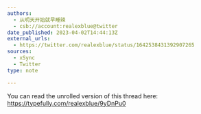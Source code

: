 ```yaml
---
authors:
  - 从明天开始就早睡辣
  - csb://account:realexblue@twitter
date_published: 2023-04-02T14:44:13Z
external_urls:
  - https://twitter.com/realexblue/status/1642538431392907265
sources:
  - xSync
  - Twitter
type: note

---
```


You can read the unrolled version of this thread here: https://typefully.com/realexblue/9yDnPu0